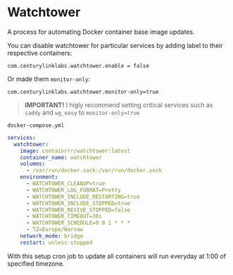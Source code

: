 # Watchtower
A process for automating Docker container base image updates.

You can disable watchtower for particular services by adding label to their respective containers:

``com.centurylinklabs.watchtower.enable = false``

Or made them ``monitor-only``:

``com.centurylinklabs.watchtower.monitor-only=true``

> **IMPORTANT!** I higly recommend setting critical services such as ``caddy`` and ``wg_easy`` to ``monitor-only=true``

``docker-compose.yml``
```yaml
services:
  watchtower:
    image: containrrr/watchtower:latest
    container_name: watchtower
    volumes:
      - /var/run/docker.sock:/var/run/docker.sock
    environment:
      - WATCHTOWER_CLEANUP=true
      - WATCHTOWER_LOG_FORMAT=Pretty
      - WATCHTOWER_INCLUDE_RESTARTING=true
      - WATCHTOWER_INCLUDE_STOPPED=true
      - WATCHTOWER_REVIVE_STOPPED=false
      - WATCHTOWER_TIMEOUT=30s
      - WATCHTOWER_SCHEDULE=0 0 1 * * *
      - TZ=Europe/Warsaw
    network_mode: bridge
    restart: unless-stopped
```

With this setup cron job to update all containers will run everyday at 1:00 of specified timezone.
